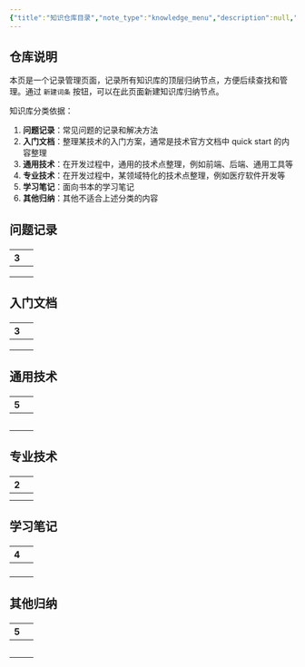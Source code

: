 ```yaml
---
{"title":"知识仓库目录","note_type":"knowledge_menu","description":null,"tags":[],"create_time":"2024-08-07","update_time":"2025-02-19","dg-home":false,"dg-publish":true,"permalink":"/04-知识仓库/知识仓库目录/","dgPassFrontmatter":true,"noteIcon":"","created":"2024-08-07","updated":"2025-02-19"}
---
```



## 仓库说明

本页是一个记录管理页面，记录所有知识库的顶层归纳节点，方便后续查找和管理。通过 `新建词条` 按钮，可以在此页面新建知识库归纳节点。

知识库分类依据：
1. **问题记录**：常见问题的记录和解决方法
2. **入门文档**：整理某技术的入门方案，通常是技术官方文档中 quick start 的内容整理
3. **通用技术**：在开发过程中，通用的技术点整理，例如前端、后端、通用工具等
4. **专业技术**：在开发过程中，某领域特化的技术点整理，例如医疗软件开发等
5. **学习笔记**：面向书本的学习笔记
6. **其他归纳**：其他不适合上述分类的内容

<h2><span data-tag-name="p" class="el-p"><p dir="auto">问题记录</p></span></h2><div><table class="dataview table-view-table"><thead class="table-view-thead"><tr class="table-view-tr-header"><th class="table-view-th"><span></span><span class="dataview small-text">3</span></th><th class="table-view-th"><span></span></th></tr></thead><tbody class="table-view-tbody"><tr><td><span></span></td><td><span></span></td></tr><tr><td><span></span></td><td><span></span></td></tr><tr><td><span></span></td><td><span></span></td></tr></tbody></table></div><h2><span data-tag-name="p" class="el-p"><p dir="auto">入门文档</p></span></h2><div><table class="dataview table-view-table"><thead class="table-view-thead"><tr class="table-view-tr-header"><th class="table-view-th"><span></span><span class="dataview small-text">3</span></th><th class="table-view-th"><span></span></th></tr></thead><tbody class="table-view-tbody"><tr><td><span></span></td><td><span></span></td></tr><tr><td><span></span></td><td><span></span></td></tr><tr><td><span></span></td><td><span></span></td></tr></tbody></table></div><h2><span data-tag-name="p" class="el-p"><p dir="auto">通用技术</p></span></h2><div><table class="dataview table-view-table"><thead class="table-view-thead"><tr class="table-view-tr-header"><th class="table-view-th"><span></span><span class="dataview small-text">5</span></th><th class="table-view-th"><span></span></th></tr></thead><tbody class="table-view-tbody"><tr><td><span></span></td><td><span></span></td></tr><tr><td><span></span></td><td><span></span></td></tr><tr><td><span></span></td><td><span></span></td></tr><tr><td><span></span></td><td><span></span></td></tr><tr><td><span></span></td><td><span></span></td></tr></tbody></table></div><h2><span data-tag-name="p" class="el-p"><p dir="auto">专业技术</p></span></h2><div><table class="dataview table-view-table"><thead class="table-view-thead"><tr class="table-view-tr-header"><th class="table-view-th"><span></span><span class="dataview small-text">2</span></th><th class="table-view-th"><span></span></th></tr></thead><tbody class="table-view-tbody"><tr><td><span></span></td><td><span></span></td></tr><tr><td><span></span></td><td><span></span></td></tr></tbody></table></div><h2><span data-tag-name="p" class="el-p"><p dir="auto">学习笔记</p></span></h2><div><table class="dataview table-view-table"><thead class="table-view-thead"><tr class="table-view-tr-header"><th class="table-view-th"><span></span><span class="dataview small-text">4</span></th><th class="table-view-th"><span></span></th></tr></thead><tbody class="table-view-tbody"><tr><td><span></span></td><td><span></span></td></tr><tr><td><span></span></td><td><span></span></td></tr><tr><td><span></span></td><td><span></span></td></tr><tr><td><span></span></td><td><span></span></td></tr></tbody></table></div><h2><span data-tag-name="p" class="el-p"><p dir="auto">其他归纳</p></span></h2><div><table class="dataview table-view-table"><thead class="table-view-thead"><tr class="table-view-tr-header"><th class="table-view-th"><span></span><span class="dataview small-text">5</span></th><th class="table-view-th"><span></span></th></tr></thead><tbody class="table-view-tbody"><tr><td><span></span></td><td><span></span></td></tr><tr><td><span></span></td><td><span></span></td></tr><tr><td><span></span></td><td><span></span></td></tr><tr><td><span></span></td><td><span></span></td></tr><tr><td><span></span></td><td><span></span></td></tr></tbody></table></div>
